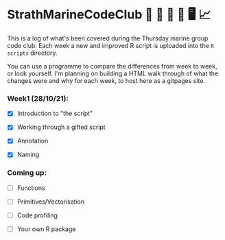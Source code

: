 # StrathMarineCodeClub  :octopus: :whale: :ocean: :fishing_pole_and_fish: :desktop_computer:  :chart_with_upwards_trend:

This is a log of what's been covered during the Thursday marine group code club. Each week a new and improved R script is uploaded into the `R scripts` directory. 

You can use a programme to compare the differences from week to week, or look yourself. I'm planning on building a HTML walk through of what the changes were and why for each week, to host here as a gitpages site. 


### Week1 (28/10/21):

- [x] Introduction to "the script"

- [x] Working through a gifted script

- [x] Annotation

- [x] Naming

### Coming up:

- [ ] Functions

- [ ] Primitives/Vectorisation

- [ ] Code profiling

- [ ] Your own R package
